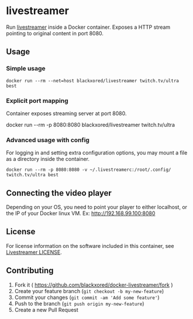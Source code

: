 # livestreamer

Run [livestreamer](http://docs.livestreamer.io/) inside a Docker container.
Exposes a HTTP stream pointing to original content in port 8080.

## Usage

### Simple usage


```shell
docker run --rm --net=host blackxored/livestreamer twitch.tv/ultra best
```

### Explicit port mapping

Container exposes streaming server at port 8080.

docker run --rm -p 8080:8080 blackxored/livestreamer twitch.tv/ultra

### Advanced usage with config

For logging in and setting extra configuration options, you may mount
a file as a directory inside the container.

```shell
docker run --rm -p 8080:8080 -v ~/.livestreamerc:/root/.config/ twitch.tv/ultra best
```

## Connecting the video player

Depending on your OS, you need to point your player to either localhost, or the IP
of your Docker linux VM. Ex: http://192.168.99.100:8080


## License

For license information on the software included in this container, see
[Livestreamer LICENSE](https://github.com/chrippa/livestreamer/blob/develop/LICENSE).

## Contributing

1. Fork it ( https://github.com/blackxored/docker-livestreamer/fork )
2. Create your feature branch (`git checkout -b my-new-feature`)
3. Commit your changes (`git commit -am 'Add some feature'`)
4. Push to the branch (`git push origin my-new-feature`)
5. Create a new Pull Request

